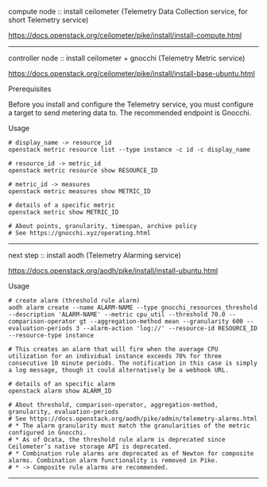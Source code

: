compute node :: install ceilometer (Telemetry Data Collection service, for short Telemetry service)

https://docs.openstack.org/ceilometer/pike/install/install-compute.html

---

controller node :: install ceilometer + gnocchi (Telemetry Metric service)

https://docs.openstack.org/ceilometer/pike/install/install-base-ubuntu.html

Prerequisites

Before you install and configure the Telemetry service, you must configure a target to send metering data to. The recommended endpoint is Gnocchi.

Usage

```
# display_name -> resource_id
openstack metric resource list --type instance -c id -c display_name

# resource_id -> metric_id
openstack metric resource show RESOURCE_ID

# metric_id -> measures
openstack metric measures show METRIC_ID

# details of a specific metric
openstack metric show METRIC_ID

# About points, granularity, timespan, archive policy
# See https://gnocchi.xyz/operating.html
```

---

next step :: install aodh (Telemetry Alarming service)

https://docs.openstack.org/aodh/pike/install/install-ubuntu.html

Usage

```
# create alarm (threshold rule alarm)
aodh alarm create --name ALARM-NAME --type gnocchi_resources_threshold --description 'ALARM-NAME' --metric cpu_util --threshold 70.0 --comparison-operator gt --aggregation-method mean --granularity 600 --evaluation-periods 3 --alarm-action 'log://' --resource-id RESOURCE_ID --resource-type instance

# This creates an alarm that will fire when the average CPU utilization for an individual instance exceeds 70% for three consecutive 10 minute periods. The notification in this case is simply a log message, though it could alternatively be a webhook URL.

# details of an specific alarm
openstack alarm show ALARM_ID

# About threshold, comparison-operator, aggregation-method, granularity, evaluation-periods
# See https://docs.openstack.org/aodh/pike/admin/telemetry-alarms.html
# * The alarm granularity must match the granularities of the metric configured in Gnocchi.
# * As of Ocata, the threshold rule alarm is deprecated since Ceilometer’s native storage API is deprecated.
# * Combination rule alarms are deprecated as of Newton for composite alarms. Combination alarm functionality is removed in Pike.
# * -> Composite rule alarms are recommended.
```

---
